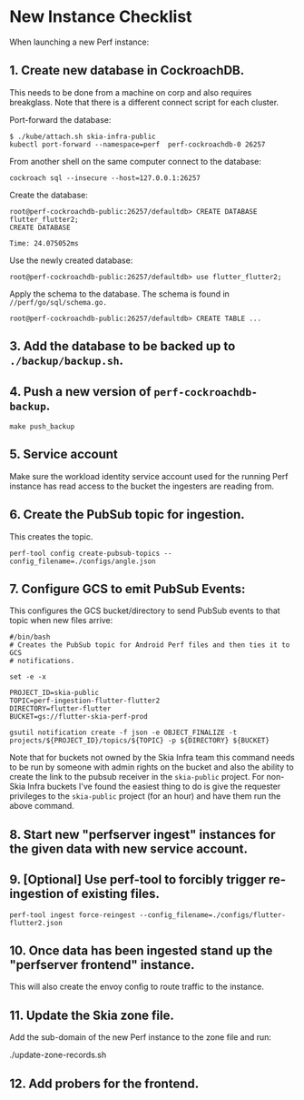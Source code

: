 # New Instance Checklist

When launching a new Perf instance:

## 1. Create new database in CockroachDB.

This needs to be done from a machine on corp and also requires breakglass. Note
that there is a different connect script for each cluster.

Port-forward the database:

```
$ ./kube/attach.sh skia-infra-public
kubectl port-forward --namespace=perf  perf-cockroachdb-0 26257
```

From another shell on the same computer connect to the database:

```
cockroach sql --insecure --host=127.0.0.1:26257
```

Create the database:

```
root@perf-cockroachdb-public:26257/defaultdb> CREATE DATABASE flutter_flutter2;
CREATE DATABASE

Time: 24.075052ms
```

Use the newly created database:

```
root@perf-cockroachdb-public:26257/defaultdb> use flutter_flutter2;
```

Apply the schema to the database. The schema is found
in `//perf/go/sql/schema.go.`

```
root@perf-cockroachdb-public:26257/defaultdb> CREATE TABLE ...
```

## 3. Add the database to be backed up to `./backup/backup.sh`.

## 4. Push a new version of `perf-cockroachdb-backup`.

    make push_backup

## 5. Service account

Make sure the workload identity service account used for the running
Perf instance has read access to the bucket the ingesters are reading from.

## 6. Create the PubSub topic for ingestion.

This creates the topic.

```
perf-tool config create-pubsub-topics --config_filename=./configs/angle.json
```

## 7. Configure GCS to emit PubSub Events:

This configures the GCS bucket/directory to send PubSub events to that topic
when new files arrive:

```
#/bin/bash
# Creates the PubSub topic for Android Perf files and then ties it to GCS
# notifications.

set -e -x

PROJECT_ID=skia-public
TOPIC=perf-ingestion-flutter-flutter2
DIRECTORY=flutter-flutter
BUCKET=gs://flutter-skia-perf-prod

gsutil notification create -f json -e OBJECT_FINALIZE -t projects/${PROJECT_ID}/topics/${TOPIC} -p ${DIRECTORY} ${BUCKET}
```

Note that for buckets not owned by the Skia Infra team this command needs to be
run by someone with admin rights on the bucket and also the ability to create
the link to the pubsub receiver in the `skia-public` project. For non-Skia Infra
buckets I've found the easiest thing to do is give the requester privileges to
the `skia-public` project (for an hour) and have them run the above command.

## 8. Start new "perfserver ingest" instances for the given data with new service account.

## 9. [Optional] Use perf-tool to forcibly trigger re-ingestion of existing files.

```
perf-tool ingest force-reingest --config_filename=./configs/flutter-flutter2.json
```

## 10. Once data has been ingested stand up the "perfserver frontend" instance.

This will also create the envoy config to route traffic to the instance.

## 11. Update the Skia zone file.

Add the sub-domain of the new Perf instance to the zone file and run:

./update-zone-records.sh

## 12. Add probers for the frontend.

